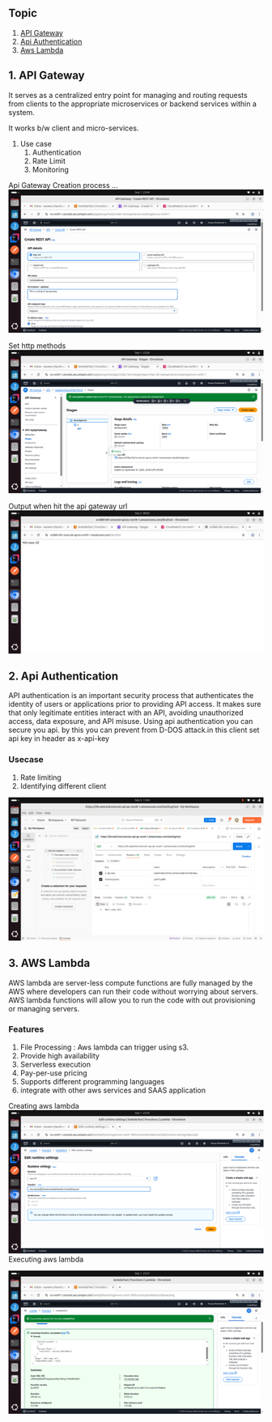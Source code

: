 ## Topic
1. [API Gateway](#1-api-gateway-)
2. [Api Authentication](#2-api-authentication)
3. [Aws Lambda](#3-aws-lambda-)

## 1. API Gateway 
It serves as a centralized entry point for managing and routing requests from clients to the appropriate microservices or backend services within a system.

It works b/w client and micro-services.

1. Use case
   1. Authentication 
   2. Rate Limit
   3. Monitoring

[//]: # (<img src="src/main/resources/imges/api_gateway.png" alt="Alt text" width="500"/>)
Api Gateway Creation process ...
![Api Gateway a](src/main/resources/imges/api_gateway-1.png)

Set http methods
![Api Gateway a](src/main/resources/imges/api_gateway-2.png)

Output when hit the api gateway url
![Api Gateway a](src/main/resources/imges/api_gateway-3.png)

## 2. Api Authentication
API authentication is an important security process that authenticates the identity of users or applications prior to providing API access. It makes sure that only legitimate entities interact with an API, avoiding unauthorized access, data exposure, and API misuse.
Using api authentication you can secure you api. by this you can prevent from D-DOS attack.in this client set api key in header as x-api-key

### Usecase
1. Rate limiting
2. Identifying different client

![Api Authentication](src/main/resources/imges/api-authentication-1.png)

## 3. AWS Lambda 
AWS lambda are server-less compute functions are fully managed by the AWS where developers can run their code without worrying about servers. AWS lambda functions will allow you to run the code with out provisioning or managing servers.
### Features 
1. File Processing : Aws lambda can trigger using s3.
2. Provide high availability
3. Serverless execution
4. Pay-per-use pricing
5. Supports different programming languages
6. integrate with other aws services and SAAS application

Creating aws lambda
![Api Lambda](src/main/resources/imges/lambda-1.png)
Executing aws lambda

![Api Lambda](src/main/resources/imges/lambad-2.png)
